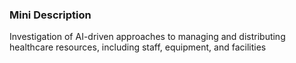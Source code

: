 ### Mini Description

Investigation of AI-driven approaches to managing and distributing healthcare resources, including staff, equipment, and facilities
